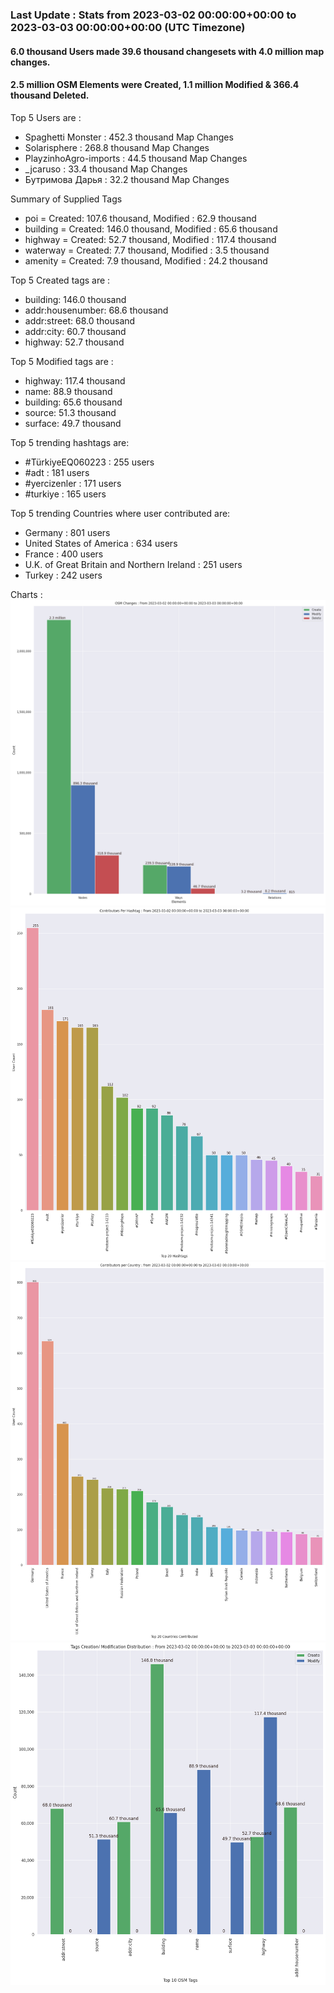 ### Last Update : Stats from 2023-03-02 00:00:00+00:00 to 2023-03-03 00:00:00+00:00 (UTC Timezone)

#### 6.0 thousand Users made 39.6 thousand changesets with 4.0 million map changes.
#### 2.5 million OSM Elements were Created, 1.1 million Modified & 366.4 thousand Deleted.

Top 5 Users are : 
- Spaghetti Monster : 452.3 thousand Map Changes
- Solarisphere : 268.8 thousand Map Changes
- PlayzinhoAgro-imports : 44.5 thousand Map Changes
- _jcaruso : 33.4 thousand Map Changes
- Бутримова Дарья : 32.2 thousand Map Changes

Summary of Supplied Tags
- poi = Created: 107.6 thousand, Modified : 62.9 thousand
- building = Created: 146.0 thousand, Modified : 65.6 thousand
- highway = Created: 52.7 thousand, Modified : 117.4 thousand
- waterway = Created: 7.7 thousand, Modified : 3.5 thousand
- amenity = Created: 7.9 thousand, Modified : 24.2 thousand


Top 5 Created tags are :
- building: 146.0 thousand
- addr:housenumber: 68.6 thousand
- addr:street: 68.0 thousand
- addr:city: 60.7 thousand
- highway: 52.7 thousand


Top 5 Modified tags are :
- highway: 117.4 thousand
- name: 88.9 thousand
- building: 65.6 thousand
- source: 51.3 thousand
- surface: 49.7 thousand


Top 5 trending hashtags are:
- #TürkiyeEQ060223 : 255 users
- #adt : 181 users
- #yercizenler : 171 users
- #turkiye : 165 users


Top 5 trending Countries where user contributed are:
- Germany : 801 users
- United States of America : 634 users
- France : 400 users
- U.K. of Great Britain and Northern Ireland : 251 users
- Turkey : 242 users


 Charts : 
![Alt text](./charts/osm_changes.png) 
![Alt text](./charts/users_per_hashtag.png) 
![Alt text](./charts/users_per_country.png) 
![Alt text](./charts/tags.png) 
